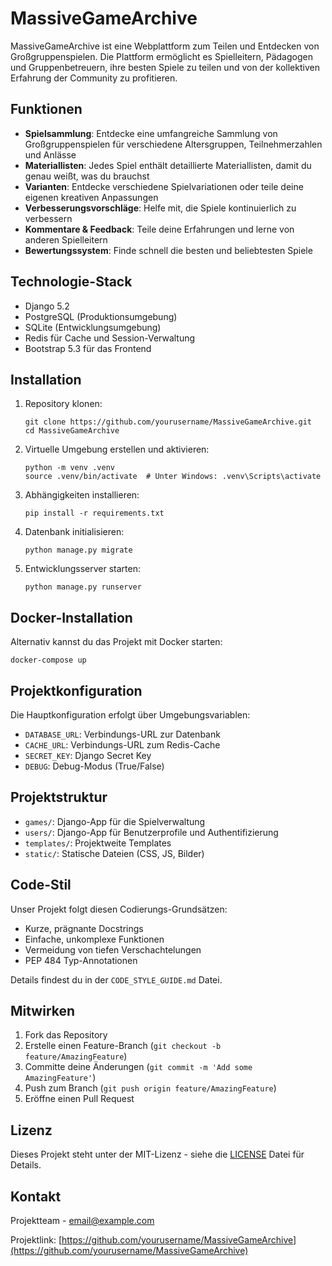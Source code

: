 # MassiveGameArchive

MassiveGameArchive ist eine Webplattform zum Teilen und Entdecken von Großgruppenspielen. Die Plattform ermöglicht es Spielleitern, Pädagogen und Gruppenbetreuern, ihre besten Spiele zu teilen und von der kollektiven Erfahrung der Community zu profitieren.

## Funktionen

- **Spielsammlung**: Entdecke eine umfangreiche Sammlung von Großgruppenspielen für verschiedene Altersgruppen, Teilnehmerzahlen und Anlässe
- **Materiallisten**: Jedes Spiel enthält detaillierte Materiallisten, damit du genau weißt, was du brauchst
- **Varianten**: Entdecke verschiedene Spielvariationen oder teile deine eigenen kreativen Anpassungen
- **Verbesserungsvorschläge**: Helfe mit, die Spiele kontinuierlich zu verbessern
- **Kommentare & Feedback**: Teile deine Erfahrungen und lerne von anderen Spielleitern
- **Bewertungssystem**: Finde schnell die besten und beliebtesten Spiele

## Technologie-Stack

- Django 5.2
- PostgreSQL (Produktionsumgebung)
- SQLite (Entwicklungsumgebung)
- Redis für Cache und Session-Verwaltung
- Bootstrap 5.3 für das Frontend

## Installation

1. Repository klonen:
   ```
   git clone https://github.com/yourusername/MassiveGameArchive.git
   cd MassiveGameArchive
   ```

2. Virtuelle Umgebung erstellen und aktivieren:
   ```
   python -m venv .venv
   source .venv/bin/activate  # Unter Windows: .venv\Scripts\activate
   ```

3. Abhängigkeiten installieren:
   ```
   pip install -r requirements.txt
   ```

4. Datenbank initialisieren:
   ```
   python manage.py migrate
   ```

5. Entwicklungsserver starten:
   ```
   python manage.py runserver
   ```

## Docker-Installation

Alternativ kannst du das Projekt mit Docker starten:

```
docker-compose up
```

## Projektkonfiguration

Die Hauptkonfiguration erfolgt über Umgebungsvariablen:

- `DATABASE_URL`: Verbindungs-URL zur Datenbank
- `CACHE_URL`: Verbindungs-URL zum Redis-Cache
- `SECRET_KEY`: Django Secret Key
- `DEBUG`: Debug-Modus (True/False)

## Projektstruktur

- `games/`: Django-App für die Spielverwaltung
- `users/`: Django-App für Benutzerprofile und Authentifizierung
- `templates/`: Projektweite Templates
- `static/`: Statische Dateien (CSS, JS, Bilder)

## Code-Stil

Unser Projekt folgt diesen Codierungs-Grundsätzen:
- Kurze, prägnante Docstrings
- Einfache, unkomplexe Funktionen
- Vermeidung von tiefen Verschachtelungen
- PEP 484 Typ-Annotationen

Details findest du in der `CODE_STYLE_GUIDE.md` Datei.

## Mitwirken

1. Fork das Repository
2. Erstelle einen Feature-Branch (`git checkout -b feature/AmazingFeature`)
3. Committe deine Änderungen (`git commit -m 'Add some AmazingFeature'`)
4. Push zum Branch (`git push origin feature/AmazingFeature`)
5. Eröffne einen Pull Request

## Lizenz

Dieses Projekt steht unter der MIT-Lizenz - siehe die [LICENSE](LICENSE) Datei für Details.

## Kontakt

Projektteam - [email@example.com](mailto:email@example.com)

Projektlink: [https://github.com/yourusername/MassiveGameArchive](https://github.com/yourusername/MassiveGameArchive)